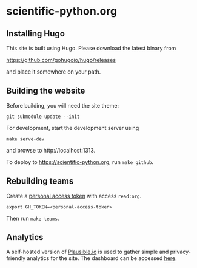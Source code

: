 # scientific-python.org

## Installing Hugo

This site is built using Hugo.  Please download the latest binary from

https://github.com/gohugoio/hugo/releases

and place it somewhere on your path.

## Building the website

Before building, you will need the site theme:

```
git submodule update --init
```

For development, start the development server using

```
make serve-dev
```

and browse to http://localhost:1313.

To deploy to https://scientific-python.org, run `make github`.

## Rebuilding teams

Create a [personal access token](https://docs.github.com/en/authentication/keeping-your-account-and-data-secure/creating-a-personal-access-token)
with access `read:org`.

```
export GH_TOKEN=<personal-access-token>
```

Then run `make teams`.


## Analytics

A self-hosted version of [Plausible.io](https://plausible.io) is used to gather simple
and privacy-friendly analytics for the site. The dashboard can be accessed
[here](https://analytics.scientific-python.org/scientific-python.org).
